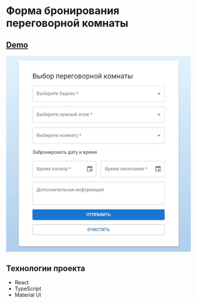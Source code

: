 # Форма бронирования переговорной комнаты

## [Demo](https://devmikealex.github.io/Room-reservation/dist/)

![preview](docs/preview.jpg)

## Технологии проекта

- React
- TypeScript
- Material UI

